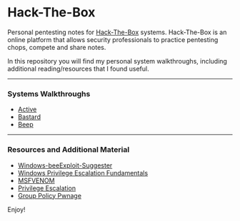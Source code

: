 # Hack-The-Box
 
Personal pentesting notes for [Hack-The-Box](https://www.hackthebox.eu) systems. Hack-The-Box is an online platform that allows security professionals to practice pentesting chops, compete and share notes.

In this repository you will find my personal system walkthroughs, including additional reading/resources that I found useful.

---
### Systems Walkthroughs

* [Active](Active-htb.md)
* [Bastard](bastard-htb.md)
* [Beep](beep-htb.md)

---
### Resources and Additional Material

* [Windows-beeExploit-Suggester](https://github.com/AonCyberLabs/Windows-Exploit-Suggester)
* [Windows Privilege Escalation Fundamentals](https://www.fuzzysecurity.com/tutorials/16.html)
* [MSFVENOM](https://www.offensive-security.com/metasploit-unleashed/Msfvenom/)
* [Privilege Escalation](https://www.offensive-security.com/metasploit-unleashed/privilege-escalation/)
* [Group Policy Pwnage](https://blog.rapid7.com/2016/07/27/pentesting-in-the-real-world-group-policy-pwnage/)

Enjoy!